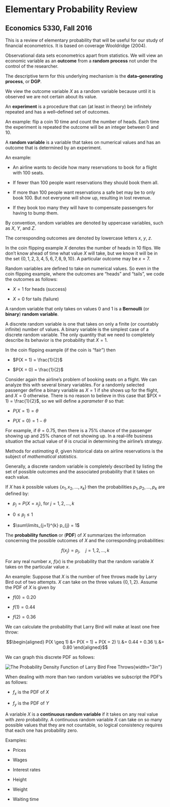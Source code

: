 # Elementary Probability Review

## Economics 5330, Fall 2016

This is a review of elementary probability that will be useful for our
study of financial econometrics. It is based on coverage Wooldridge (2004).

Observational data sets econometrics apart from statistics. We will view
an economic variable as an **outcome** from a **random process** not
under the control of the researcher.

The descriptive term for this underlying mechanism is the
**data–generating process**, or **DGP**.

We view the outcome variable $X$ as a random variable because until it
is observed we are not certain about its value.

An **experiment** is a procedure that can (at least in theory) be
infinitely repeated and has a well–defined set of outcomes.

An example: flip a coin $10$ time and count the number of heads. Each
time the experiment is repeated the outcome will be an integer between
$0$ and $10$.

A **random variable** is a variable that takes on numerical values and
has an outcome that is determined by an experiment.

An example:

-   An airline wants to decide how many reservations to book for a
    flight with $100$ seats.

-   If fewer than $100$ people want reservations they should book
    them all.

-   If more than $100$ people want reservations a safe bet may be to
    only book $100$. But not everyone will show up, resulting in
    lost revenue.

-   If they book too many they will have to compensate passengers for
    having to bump them.

By convention, random variables are denoted by uppercase variables, such
as $X$, $Y$, and $Z$.

The corresponding outcomes are denoted by lowercase letters $x$, $y$,
$z$.

In the coin flipping example $X$ denotes the number of heads in $10$
flips. We don’t know ahead of time what value $X$ will take, but we know
it will be in the set $\{0, 1, 2, 3, 4, 5, 6, 7, 8, 9, 10\}$. A
particular outcome may be $x = 7$.

Random variables are defined to take on numerical values. So even in the
coin flipping example, where the outcomes are “heads” and “tails”, we
code the outcomes as follows:

-   $X = 1$ for heads (success)

-   $X = 0$ for tails (failure)

A random variable that only takes on values $0$ and $1$ is a
**Bernoulli** (or **binary**) **random variable**.

A discrete random variable is one that takes on only a finite (or
countably infinite) number of values. A binary variable is the simplest
case of a discrete random variable. The only quantity that we need to
completely describe its behavior is the probability that $X = 1$.

In the coin flipping example (if the coin is “fair”) then

-   $P(X = 1) = \frac{1}{2}$

-   $P(X = 0) = \frac{1}{2}$

Consider again the airline’s problem of booking seats on a flight. We
can analyze this with several binary variables. For a randomly selected
passenger define a binary variable as $X = 1$ if she shows up for the
flight, and $X = 0$ otherwise. There is no reason to believe in this
case that $P(X = 1) = \frac{1}{2}$, so we will define a *parameter*
$\theta$ so that:

-   $P(X = 1) = \theta$

-   $P(X = 0) = 1 - \theta$

For example, if $\theta = 0.75$, then there is a $75\%$ chance of the
passenger showing up and $25\%$ chance of not showing up. In a real–life
business situation the actual value of $\theta$ is crucial in
determining the airline’s strategy.

Methods for *estimating* $\theta$, given historical data on airline
reservations is the subject of *mathematical statistics*.

Generally, a discrete random variable is completely described by listing
the set of possible outcomes and the associated probability that it
takes on each value.

If $X$ has $k$ possible values $\{x_{1}, x_{2}, \ldots, x_{k}\}$ then
the probabilities $p_{1}, p_{2}, \ldots, p_{k}$ are defined by:

-   $p_{j} = P(X = x_{j})$, for $j = 1, 2, \ldots, k$

-   $0 \leq p_{j} \leq 1$

-   $\sum\limits_{j=1}^{k} p_{j} = 1$

The **probability function** or (**PDF**) of $X$ summarizes the
information concerning the possible outcomes of $X$ and the
corresponding probabilities:

$$f(x_{j}) = p_{j}, \quad \mbox{$j = 1, 2, \ldots, k$}$$

For any real number $x$, $f(x)$ is the probability that the random
variable $X$ takes on the particular value $x$.

An example: Suppose that $X$ is the number of free throws made by Larry
Bird out of two attempts. $X$ can take on the three values
$\{0, 1, 2\}$. Assume the PDF of $X$ is given by

-   $f(0) = 0.20$

-   $f(1) = 0.44$

-   $f(2) = 0.36$

We can calculate the probability that Larry Bird will make at least one
free throw:

$$\begin{aligned}
P(X \geq 1) &= P(X = 1) + P(X = 2) \\
            &= 0.44 + 0.36 \\
            &= 0.80 \end{aligned}$$

We can graph this discrete PDF as follows:

![The Probability Density Function of Larry Bird Free
Throws](images/Larry.jpeg){width="3in"}

When dealing with more than two random variables we subscript the PDF’s
as follows:

-   $f_{x}$ is the PDF of $X$

-   $f_{y}$ is the PDF of $Y$

A variable $X$ is a **continuous random variable** if it takes on any
real value with *zero* probability. A continuous random variable $X$ can
take on so many possible values that they are not countable, so logical
consistency requires that each one has probability zero.

Examples:

-   Prices

-   Wages

-   Interest rates

-   Height

-   Weight

-   Waiting time
